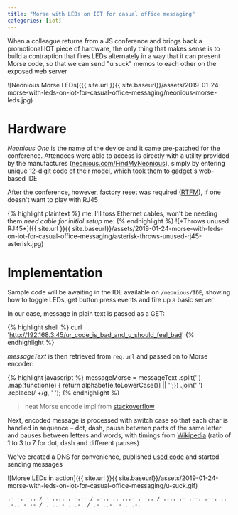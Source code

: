 ```yaml
---
title: "Morse with LEDs on IOT for casual office messaging"
categories: [iot]
---
```


When a colleague returns from a JS conference and brings back a promotional IOT
piece of hardware, the only thing that makes sense is to build a contraption
that fires LEDs alternately in a way that it can present Morse code, so that we
can send "u suck" memos to each other on the exposed web server

![Neonious Morse LEDs]({{ site.url }}{{ site.baseurl}}/assets/2019-01-24-morse-with-leds-on-iot-for-casual-office-messaging/neonious-morse-leds.jpg)


# Hardware

*Neonious One* is the name of the device and it came pre-patched for the
conference. Attendees were able to access is directly with a utility provided
by the manufactures
([neonious.com/FindMyNeonious](https://www.neonious.com/FindMyNeonious/)),
simply by entering unique 12-digit code of their model, which took them to
gadget's web-based IDE

After the conference, however, factory reset was required
([RTFM](https://www.neonious.com/TPManual)),
if one doesn't want to play with RJ45

{% highlight plaintext %}
me: I'll toss Ethernet cables, won't be needing them
*need cable for initial setup*
me:
{% endhighlight %}
![\*Throws unused RJ45\*]({{ site.url }}{{ site.baseurl}}/assets/2019-01-24-morse-with-leds-on-iot-for-casual-office-messaging/asterisk-throws-unused-rj45-asterisk.jpg)


# Implementation

Sample code will be awaiting in the IDE available on `/neonious/IDE`,
showing how to toggle LEDs, get button press events and fire up a basic server

In our case, message in plain text is passed as a GET:

{% highlight shell %}
curl 'http://192.168.3.45/ur_code_is_bad_and_u_should_feel_bad'
{% endhighlight %}


*messageText* is then retrieved from `req.url` and passed on to Morse encoder:

{% highlight javascript %}
messageMorse = messageText
  .split('')
  .map(function(e) {
    return alphabet[e.toLowerCase()] || '';})
  .join(' ')
  .replace(/ +/g, ' ');
{% endhighlight %}

> neat Morse encode impl from [stackoverflow](https://stackoverflow.com/a/26059399)


Next, encoded message is processed with switch case so that each char is
handled in sequence – dot, dash, pause between parts of the same letter and
pauses between letters and words, with timings from
[Wikipedia](https://en.wikipedia.org/wiki/Morse_code#/media/File:International_Morse_Code.svg)
(ratio of 1 to 3 to 7 for dot, dash and different pauses)

We've created a DNS for convenience, published
[used code](https://github.com/ushtipak/neonious-morse-leds)
and started sending messages

![Morse LEDs in action]({{ site.url }}{{ site.baseurl}}/assets/2019-01-24-morse-with-leds-on-iot-for-casual-office-messaging/u-suck.gif)

`.- -. -.. / - .... . -.-- / .-.. .. ...- . -.. / .... .- .--. .--. .. .-.. -.-- / . ...- . .-. / .- ..-. - . .-.`